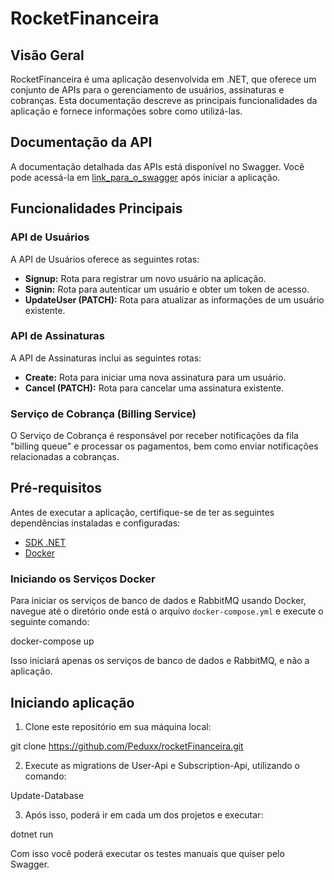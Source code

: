 # RocketFinanceira

## Visão Geral

RocketFinanceira é uma aplicação desenvolvida em .NET, que oferece um conjunto de APIs para o gerenciamento de usuários, assinaturas e cobranças. Esta documentação descreve as principais funcionalidades da aplicação e fornece informações sobre como utilizá-las.

## Documentação da API

A documentação detalhada das APIs está disponível no Swagger. Você pode acessá-la em [link_para_o_swagger](#) após iniciar a aplicação.

## Funcionalidades Principais

### API de Usuários

A API de Usuários oferece as seguintes rotas:

- **Signup:** Rota para registrar um novo usuário na aplicação.
- **Signin:** Rota para autenticar um usuário e obter um token de acesso.
- **UpdateUser (PATCH):** Rota para atualizar as informações de um usuário existente.

### API de Assinaturas

A API de Assinaturas inclui as seguintes rotas:

- **Create:** Rota para iniciar uma nova assinatura para um usuário.
- **Cancel (PATCH):** Rota para cancelar uma assinatura existente.

### Serviço de Cobrança (Billing Service)

O Serviço de Cobrança é responsável por receber notificações da fila "billing queue" e processar os pagamentos, bem como enviar notificações relacionadas a cobranças.

## Pré-requisitos

Antes de executar a aplicação, certifique-se de ter as seguintes dependências instaladas e configuradas:

- [SDK .NET](https://dotnet.microsoft.com/download)
- [Docker](https://www.docker.com/) 

### Iniciando os Serviços Docker

Para iniciar os serviços de banco de dados e RabbitMQ usando Docker, navegue até o diretório onde está o arquivo `docker-compose.yml` e execute o seguinte comando:

docker-compose up

Isso iniciará apenas os serviços de banco de dados e RabbitMQ, e não a aplicação.

## Iniciando aplicação

1. Clone este repositório em sua máquina local:

git clone https://github.com/Peduxx/rocketFinanceira.git

2. Execute as migrations de User-Api e Subscription-Api, utilizando o comando:

Update-Database

3. Após isso, poderá ir em cada um dos projetos e executar:

dotnet run

Com isso você poderá executar os testes manuais que quiser pelo Swagger.

